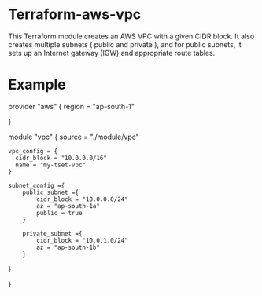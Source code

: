 # Terraform-aws-vpc

This Terraform module creates an AWS VPC with a given CIDR block. It also creates multiple subnets ( public and private ), and for public subnets, it sets up an Internet gateway (IGW) and appropriate route tables.

# Example

provider "aws" {
    region = "ap-south-1"
  
}

module "vpc" {
    source = "./module/vpc"

    vpc_config = {
      cidr_block = "10.0.0.0/16"
      name = "my-tset-vpc"
    }

    subnet_config ={
        public_subnet ={
            cidr_block = "10.0.0.0/24"
            az = "ap-south-1a"
            public = true
        }
        
        private_subnet ={
            cidr_block = "10.0.1.0/24"
            az = "ap-south-1b"
        }
    
}
  
}

